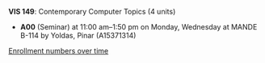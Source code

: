 **VIS 149**: Contemporary Computer Topics (4 units)

- **A00** (Seminar) at 11:00 am–1:50 pm on Monday, Wednesday at MANDE B-114 by Yoldas, Pinar (A15371314)

[Enrollment numbers over time](./VIS149.tsv)
